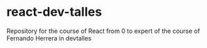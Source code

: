 # react-dev-talles
Repository for the course of React from 0 to expert of the course of Fernando Herrera in devtalles
